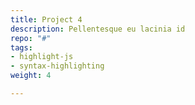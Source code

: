 ```yaml
---
title: Project 4
description: Pellentesque eu lacinia id
repo: "#"
tags:
- highlight-js
- syntax-highlighting
weight: 4

---
```

